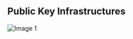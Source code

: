 ## Public Key Infrastructures

![Image 1](https://git.fe.up.pt/fsi/fsi2425/logs/l05g06/-/raw/main/Images/Task1_LOGBOOK11_1.png)
